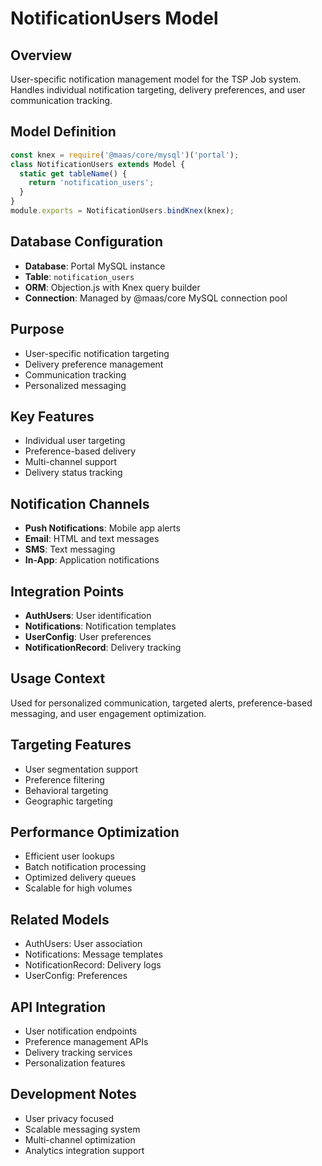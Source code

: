 # NotificationUsers Model

## Overview
User-specific notification management model for the TSP Job system. Handles individual notification targeting, delivery preferences, and user communication tracking.

## Model Definition
```javascript
const knex = require('@maas/core/mysql')('portal');
class NotificationUsers extends Model {
  static get tableName() {
    return 'notification_users';
  }
}
module.exports = NotificationUsers.bindKnex(knex);
```

## Database Configuration
- **Database**: Portal MySQL instance
- **Table**: `notification_users`
- **ORM**: Objection.js with Knex query builder
- **Connection**: Managed by @maas/core MySQL connection pool

## Purpose
- User-specific notification targeting
- Delivery preference management
- Communication tracking
- Personalized messaging

## Key Features
- Individual user targeting
- Preference-based delivery
- Multi-channel support
- Delivery status tracking

## Notification Channels
- **Push Notifications**: Mobile app alerts
- **Email**: HTML and text messages
- **SMS**: Text messaging
- **In-App**: Application notifications

## Integration Points
- **AuthUsers**: User identification
- **Notifications**: Notification templates
- **UserConfig**: User preferences
- **NotificationRecord**: Delivery tracking

## Usage Context
Used for personalized communication, targeted alerts, preference-based messaging, and user engagement optimization.

## Targeting Features
- User segmentation support
- Preference filtering
- Behavioral targeting
- Geographic targeting

## Performance Optimization
- Efficient user lookups
- Batch notification processing
- Optimized delivery queues
- Scalable for high volumes

## Related Models
- AuthUsers: User association
- Notifications: Message templates
- NotificationRecord: Delivery logs
- UserConfig: Preferences

## API Integration
- User notification endpoints
- Preference management APIs
- Delivery tracking services
- Personalization features

## Development Notes
- User privacy focused
- Scalable messaging system
- Multi-channel optimization
- Analytics integration support